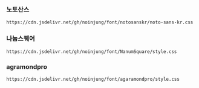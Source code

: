 ### 노토산스
```
https://cdn.jsdelivr.net/gh/noinjung/font/notosanskr/noto-sans-kr.css
```

### 나눔스퀘어
```
https://cdn.jsdelivr.net/gh/noinjung/font/NanumSquare/style.css
```

### agramondpro
```
https://cdn.jsdelivr.net/gh/noinjung/font/agaramondpro/style.css
```



  
  
